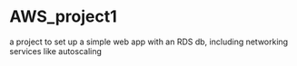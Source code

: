 # AWS_project1
a project to set up a simple web app with an RDS db, including networking services like autoscaling
